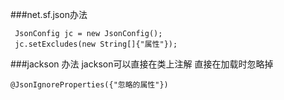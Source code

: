 ###net.sf.json办法
```$xslt
 JsonConfig jc = new JsonConfig();
 jc.setExcludes(new String[]{"属性"});
```
###jackson 办法
jackson可以直接在类上注解 直接在加载时忽略掉
```$xslt
@JsonIgnoreProperties({"忽略的属性"})
```